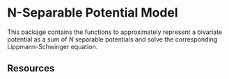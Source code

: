 # N-Separable Potential Model

This package contains the functions to approximately represent a bivariate potential as a sum of $N$ separable potentials and solve the corresponding Lippmann-Schwinger equation.

## Resources
